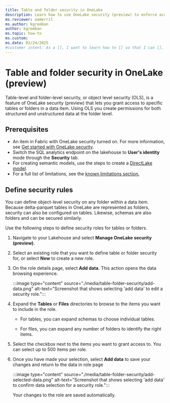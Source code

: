 ```yaml
---
title: Table and folder security in OneLake
description: Learn how to use OneLake security (preview) to enforce access permissions at the table and folder level in OneLake.
ms.reviewer: aamerril
ms.author: kgremban
author: kgremban
ms.topic: how-to
ms.custom:
ms.date: 03/24/2025
#customer intent: As a [], I want to learn how to [] so that I can [].
---
```


# Table and folder security in OneLake (preview)

Table-level and folder-level security, or object level security (OLS), is a feature of OneLake security (preview) that lets you grant access to specific tables or folders in a data item. Using OLS you create permissions for both structured and unstructured data at the folder level.

## Prerequisites

* An item in Fabric with OneLake security turned on. For more information, see [Get started with OneLake security](get-started-onelake-security.md).
* Switch the SQL analytics endpoint on the lakehouse to **User's identity** mode through the **Security** tab.
* For creating semantic models, use the steps to create a [DirectLake model](../../fundamentals/direct-lake-power-bi-desktop.md).
* For a full list of limitations, see the [known limitations section.](./data-access-control-model.md#onelake-security-limitations)

## Define security rules

You can define object-level security on any folder within a data item. Because delta-parquet tables in OneLake are represented as folders, security can also be configured on tables. Likewise, schemas are also folders and can be secured similarly.

Use the following steps to define security roles for tables or folders.

1. Navigate to your Lakehouse and select **Manage OneLake security (preview)**.

1. Select an existing role that you want to define table or folder security for, or select **New** to create a new role.

1. On the role details page, select **Add data**. This action opens the data browsing experience. 

   :::image type="content" source="./media/table-folder-security/add-data.png" alt-text="Screenshot that shows selecting 'add data' to edit a security role.":::

1. Expand the **Tables** or **Files** directories to browse to the items you want to include in the role. 

   * For tables, you can expand schemas to choose individual tables. 

   * For files, you can expand any number of folders to identify the right items. 

1. Select the checkbox next to the items you want to grant access to. You can select up to 500 items per role. 

1. Once you have made your selection, select **Add data** to save your changes and return to the data in role page 

   :::image type="content" source="./media/table-folder-security/add-selected-data.png" alt-text="Screenshot that shows selecting 'add data' to confirm data selection for a security role.":::

   Your changes to the role are saved automatically.
